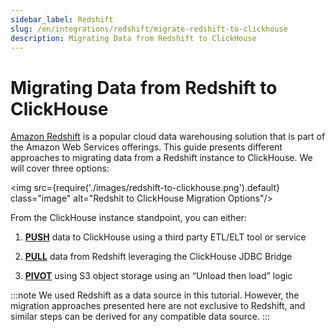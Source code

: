 ```yaml
---
sidebar_label: Redshift
slug: /en/integrations/redshift/migrate-redshift-to-clickhouse
description: Migrating Data from Redshift to ClickHouse
---
```


# Migrating Data from Redshift to ClickHouse

[Amazon Redshift](https://aws.amazon.com/redshift/) is a popular cloud data warehousing solution that is part of the Amazon Web Services offerings. This guide presents different approaches to migrating data from a Redshift instance to ClickHouse. We will cover three options:

<img src={require('./images/redshift-to-clickhouse.png').default} class="image" alt="Redshit to ClickHouse Migration Options"/>

From the ClickHouse instance standpoint, you can either:

1. **[PUSH](./redshift-push-to-clickhouse.md)** data to ClickHouse using a third party ETL/ELT tool or service

2. **[PULL](./redshift-pull-to-clickhouse.md)** data from Redshift leveraging the ClickHouse JDBC Bridge

3. **[PIVOT](./redshift-pivot-to-clickhouse.md)** using S3 object storage using an “Unload then load” logic

:::note
We used Redshift as a data source in this tutorial. However, the migration approaches presented here are not exclusive to Redshift, and similar steps can be derived for any compatible data source.
:::
